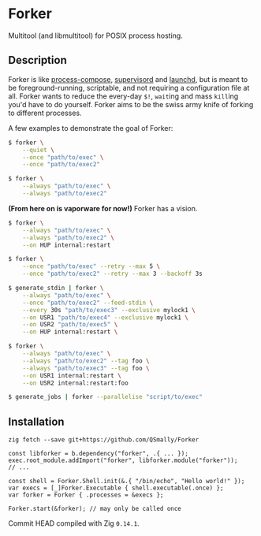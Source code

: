 
# Forker

Multitool (and libmultitool) for POSIX process hosting.

## Description

Forker is like [process-compose](https://github.com/F1bonacc1/process-compose),
[supervisord](https://github.com/Supervisor/supervisor)
and [launchd](https://github.com/apple-oss-distributions/launchd), but is meant to be
foreground-running, scriptable, and not requiring a configuration file at all.
Forker wants to reduce the every-day `$!`, `wait`ing and mass `kill`ing you'd have to do yourself.
Forker aims to be the swiss army knife of forking to different processes.

<!-- And don't even get Forker started on restarting (failed) processes. -->

A few examples to demonstrate the goal of Forker:

```bash
$ forker \
    --quiet \
    --once "path/to/exec" \
    --once "path/to/exec2"
```

```bash
$ forker \
    --always "path/to/exec" \
    --always "path/to/exec2"
```

**(From here on is vaporware for now!)** Forker has a vision.

```bash
$ forker \
    --always "path/to/exec" \
    --always "path/to/exec2" \
    --on HUP internal:restart
```

```bash
$ forker \
    --once "path/to/exec" --retry --max 5 \
    --once "path/to/exec2" --retry --max 3 --backoff 3s
```

```bash
$ generate_stdin | forker \
    --always "path/to/exec" \
    --once "path/to/exec2" --feed-stdin \
    --every 30s "path/to/exec3" --exclusive mylock1 \
    --on USR1 "path/to/exec4" --exclusive mylock1 \
    --on USR2 "path/to/exec5" \
    --on HUP internal:restart \
```

```bash
$ forker \
    --always "path/to/exec" \
    --always "path/to/exec2" --tag foo \
    --always "path/to/exec3" --tag foo \
    --on USR1 internal:restart \
    --on USR2 internal:restart:foo
```

```bash
$ generate_jobs | forker --parallelise "script/to/exec"
```

## Installation

`zig fetch --save git+https://github.com/QSmally/Forker`

```zig
const libforker = b.dependency("forker", .{ ... });
exec.root_module.addImport("forker", libforker.module("forker"));
// ...
```

```zig
const shell = Forker.Shell.init(&.{ "/bin/echo", "Hello world!" });
var execs = [_]Forker.Executable { shell.executable(.once) };
var forker = Forker { .processes = &execs };

Forker.start(&forker); // may only be called once
```

Commit HEAD compiled with Zig `0.14.1`.
